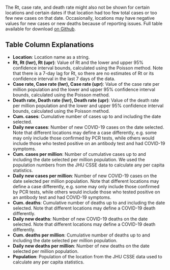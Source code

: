 The Rt, case rate, and death rate might also not be shown for certain locations
and certain dates if that location had too few total cases or too few new cases
on that date. Occasionally, locations may have negative values for new cases or
new deaths because of reporting issues. Full table available for download [on
Github](https://github.com/lin-lab/COVID19-Viz/blob/master/clean_data).

## Table Column Explanations

+ **Location**: Location name as a string.
+ **Rt, Rt (lwr), Rt (upr)**: Value of Rt and the lower and upper 95% confidence
  interval bounds, calculated using the Poisson method. Note that there is a
  7-day lag for Rt, so there are no estimates of Rt or its confidence interval
  in the last 7 days of the data.
+ **Case rate, Case rate (lwr), Case rate (upr)**: Value of the case rate per
  million population and the lower and upper 95% confidence interval bounds,
  calculated using the Poisson method.
+ **Death rate, Death rate (lwr), Death rate (upr)**: Value of the death rate
  per million population and the lower and upper 95% confidence interval bounds,
  calculated using the Poisson method.
+ **Cum. cases**: Cumulative number of cases up to and including the date
  selected.
+ **Daily new cases**: Number of new COVID-19 cases on the date selected. Note
  that different locations may define a case differently, e.g. some may only
  include those confirmed by PCR tests, while others would include those who
  tested positive on an antibody test and had COVID-19 symptoms.
+ **Cum. cases per million**: Number of cumulative cases up to and including the
  date selected per million population. We used the population numbers from the
  JHU CSSE data to calculate any per capita statistics.
+ **Daily new cases per million**: Number of new COVID-19 cases on the date
  selected per million population. Note that different locations may define a
  case differently, e.g. some may only include those confirmed by PCR tests,
  while others would include those who tested positive on an antibody test and
  had COVID-19 symptoms.
+ **Cum. deaths**: Cumulative number of deaths up to and including the date
  selected. Note that different locations may define a COVID-19 death
  differently.
+ **Daily new deaths**: Number of new COVID-19 deaths on the date selected. Note
  that different locations may define a COVID-19 death differently.
+ **Cum. deaths per million**: Cumulative number of deaths up to and including
  the date selected per million population.
+ **Daily new deaths per million**: Number of new deaths on the date selected
  per million population.
+ **Population**: Population of the location from the JHU CSSE data used to
  calculate any per capita statistics.
